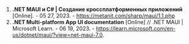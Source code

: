 1. **.NET MAUI и C# | Создание кроссплатформенных приложений** [Online]. - 05 27, 2023. - https://metanit.com/sharp/maui/1.1.php
2. **.NET Multi-platform App UI documentation** [Online] // .NET MAUI | Microsoft Learn. - 06 19, 2023. - https://learn.microsoft.com/en-us/dotnet/maui/?view=net-maui-7.0.